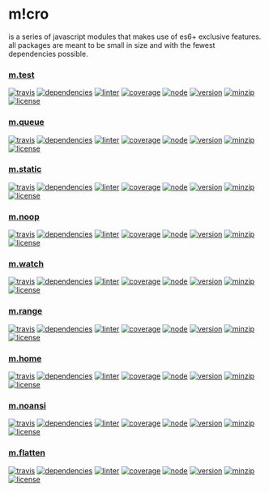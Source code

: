 m!cro
===
is a series of javascript modules that makes use of es6+ exclusive features. all packages are meant to be small in size and with the fewest dependencies possible.

### [m.test](https://github.com/ivoputzer/m.test#readme)
[![travis](https://img.shields.io/travis/ivoputzer/m.test.svg?style=flat-square)](https://travis-ci.org/ivoputzer/m.test)
[![dependencies](https://img.shields.io/badge/dependencies-none-blue.svg?style=flat-square&colorB=44CC11)](package.json)
[![linter](https://img.shields.io/badge/coding%20style-standard-brightgreen.svg?style=flat-square)](http://standardjs.com/)
[![coverage](https://img.shields.io/coveralls/ivoputzer/m.test.svg?style=flat-square)](https://coveralls.io/github/ivoputzer/m.test?branch=master)
[![node](https://img.shields.io/badge/node-6%2B-blue.svg?style=flat-square)](https://nodejs.org/docs/v6.0.0/api)
[![version](https://img.shields.io/npm/v/m.test.svg?style=flat-square&colorB=007EC6)](https://www.npmjs.com/package/m.test)
[![minzip](https://img.shields.io/bundlephobia/minzip/m.test.svg?style=flat-square)](https://www.npmjs.com/package/m.test)
[![license](https://img.shields.io/badge/license-MIT-blue.svg?style=flat-square&colorB=007EC6)](https://spdx.org/licenses/MIT)

### [m.queue](https://github.com/ivoputzer/m.queue#readme)
[![travis](https://img.shields.io/travis/ivoputzer/m.queue.svg?style=flat-square)](https://travis-ci.org/ivoputzer/m.queue)
[![dependencies](https://img.shields.io/badge/dependencies-none-blue.svg?style=flat-square&colorB=44CC11)](package.json)
[![linter](https://img.shields.io/badge/coding%20style-standard-brightgreen.svg?style=flat-square)](http://standardjs.com/)
[![coverage](https://img.shields.io/coveralls/ivoputzer/m.queue.svg?style=flat-square)](https://coveralls.io/github/ivoputzer/m.queue?branch=master)
[![node](https://img.shields.io/badge/node-6%2B-blue.svg?style=flat-square)](https://nodejs.org/docs/v6.0.0/api)
[![version](https://img.shields.io/npm/v/m.queue.svg?style=flat-square&colorB=007EC6)](https://www.npmjs.com/package/m.queue)
[![minzip](https://img.shields.io/bundlephobia/minzip/m.queue.svg?style=flat-square)](https://www.npmjs.com/package/m.queue)
[![license](https://img.shields.io/badge/license-MIT-blue.svg?style=flat-square&colorB=007EC6)](https://spdx.org/licenses/MIT)

### [m.static](https://github.com/ivoputzer/m.static#readme)
[![travis](https://img.shields.io/travis/ivoputzer/m.static.svg?style=flat-square)](https://travis-ci.org/ivoputzer/m.static)
[![dependencies](https://img.shields.io/badge/dependencies-none-blue.svg?style=flat-square&colorB=44CC11)](package.json)
[![linter](https://img.shields.io/badge/coding%20style-standard-brightgreen.svg?style=flat-square)](http://standardjs.com/)
[![coverage](https://img.shields.io/coveralls/ivoputzer/m.static.svg?style=flat-square)](https://coveralls.io/github/ivoputzer/m.static?branch=master)
[![node](https://img.shields.io/badge/node-6%2B-blue.svg?style=flat-square)](https://nodejs.org/docs/v6.0.0/api)
[![version](https://img.shields.io/npm/v/m.static.svg?style=flat-square&colorB=007EC6)](https://www.npmjs.com/package/m.static)
[![minzip](https://img.shields.io/bundlephobia/minzip/m.static.svg?style=flat-square)](https://www.npmjs.com/package/m.static)
[![license](https://img.shields.io/badge/license-MIT-blue.svg?style=flat-square&colorB=007EC6)](https://spdx.org/licenses/MIT)

### [m.noop](https://github.com/ivoputzer/m.noop#readme)
[![travis](https://img.shields.io/travis/ivoputzer/m.noop.svg?style=flat-square)](https://travis-ci.org/ivoputzer/m.noop)
[![dependencies](https://img.shields.io/badge/dependencies-none-blue.svg?style=flat-square&colorB=44CC11)](package.json)
[![linter](https://img.shields.io/badge/coding%20style-standard-brightgreen.svg?style=flat-square)](http://standardjs.com/)
[![coverage](https://img.shields.io/coveralls/ivoputzer/m.noop.svg?style=flat-square)](https://coveralls.io/github/ivoputzer/m.noop?branch=master)
[![node](https://img.shields.io/badge/node-6%2B-blue.svg?style=flat-square)](https://nodejs.org/docs/v6.0.0/api)
[![version](https://img.shields.io/npm/v/m.noop.svg?style=flat-square&colorB=007EC6)](https://www.npmjs.com/package/m.noop)
[![minzip](https://img.shields.io/bundlephobia/minzip/m.noop.svg?style=flat-square)](https://www.npmjs.com/package/m.noop)
[![license](https://img.shields.io/badge/license-MIT-blue.svg?style=flat-square&colorB=007EC6)](https://spdx.org/licenses/MIT)

### [m.watch](https://github.com/ivoputzer/m.watch#readme)
[![travis](https://img.shields.io/travis/ivoputzer/m.watch.svg?style=flat-square)](https://travis-ci.org/ivoputzer/m.watch)
[![dependencies](https://img.shields.io/badge/dependencies-none-blue.svg?style=flat-square&colorB=44CC11)](package.json)
[![linter](https://img.shields.io/badge/coding%20style-standard-brightgreen.svg?style=flat-square)](http://standardjs.com/)
[![coverage](https://img.shields.io/coveralls/ivoputzer/m.watch.svg?style=flat-square)](https://coveralls.io/github/ivoputzer/m.watch?branch=master)
[![node](https://img.shields.io/badge/node-6%2B-blue.svg?style=flat-square)](https://nodejs.org/docs/v6.0.0/api)
[![version](https://img.shields.io/npm/v/m.watch.svg?style=flat-square&colorB=007EC6)](https://www.npmjs.com/package/m.watch)
[![minzip](https://img.shields.io/bundlephobia/minzip/m.watch.svg?style=flat-square)](https://www.npmjs.com/package/m.watch)
[![license](https://img.shields.io/badge/license-MIT-blue.svg?style=flat-square&colorB=007EC6)](https://spdx.org/licenses/MIT)

### [m.range](https://github.com/ivoputzer/m.range#readme)
[![travis](https://img.shields.io/travis/ivoputzer/m.range.svg?style=flat-square)](https://travis-ci.org/ivoputzer/m.range)
[![dependencies](https://img.shields.io/badge/dependencies-none-blue.svg?style=flat-square&colorB=44CC11)](package.json)
[![linter](https://img.shields.io/badge/coding%20style-standard-brightgreen.svg?style=flat-square)](http://standardjs.com/)
[![coverage](https://img.shields.io/coveralls/ivoputzer/m.range.svg?style=flat-square)](https://coveralls.io/github/ivoputzer/m.range?branch=master)
[![node](https://img.shields.io/badge/node-6%2B-blue.svg?style=flat-square)](https://nodejs.org/docs/v6.0.0/api)
[![version](https://img.shields.io/npm/v/m.range.svg?style=flat-square&colorB=007EC6)](https://www.npmjs.com/package/m.range)
[![minzip](https://img.shields.io/bundlephobia/minzip/m.range.svg?style=flat-square)](https://www.npmjs.com/package/m.range)
[![license](https://img.shields.io/badge/license-MIT-blue.svg?style=flat-square&colorB=007EC6)](https://spdx.org/licenses/MIT)

### [m.home](https://github.com/ivoputzer/m.home#readme)
[![travis](https://img.shields.io/travis/ivoputzer/m.home.svg?style=flat-square)](https://travis-ci.org/ivoputzer/m.home)
[![dependencies](https://img.shields.io/badge/dependencies-none-blue.svg?style=flat-square&colorB=44CC11)](package.json)
[![linter](https://img.shields.io/badge/coding%20style-standard-brightgreen.svg?style=flat-square)](http://standardjs.com/)
[![coverage](https://img.shields.io/coveralls/ivoputzer/m.home.svg?style=flat-square)](https://coveralls.io/github/ivoputzer/m.home?branch=master)
[![node](https://img.shields.io/badge/node-6%2B-blue.svg?style=flat-square)](https://nodejs.org/docs/v6.0.0/api)
[![version](https://img.shields.io/npm/v/m.home.svg?style=flat-square&colorB=007EC6)](https://www.npmjs.com/package/m.home)
[![minzip](https://img.shields.io/bundlephobia/minzip/m.home.svg?style=flat-square)](https://www.npmjs.com/package/m.home)
[![license](https://img.shields.io/badge/license-MIT-blue.svg?style=flat-square&colorB=007EC6)](https://spdx.org/licenses/MIT)

### [m.noansi](https://github.com/ivoputzer/m.noansi#readme)
[![travis](https://img.shields.io/travis/ivoputzer/m.noansi.svg?style=flat-square)](https://travis-ci.org/ivoputzer/m.noansi)
[![dependencies](https://img.shields.io/badge/dependencies-none-blue.svg?style=flat-square&colorB=44CC11)](package.json)
[![linter](https://img.shields.io/badge/coding%20style-standard-brightgreen.svg?style=flat-square)](http://standardjs.com/)
[![coverage](https://img.shields.io/coveralls/ivoputzer/m.noansi.svg?style=flat-square)](https://coveralls.io/github/ivoputzer/m.noansi?branch=master)
[![node](https://img.shields.io/badge/node-6%2B-blue.svg?style=flat-square)](https://nodejs.org/docs/v6.0.0/api)
[![version](https://img.shields.io/npm/v/m.noansi.svg?style=flat-square&colorB=007EC6)](https://www.npmjs.com/package/m.noansi)
[![minzip](https://img.shields.io/bundlephobia/minzip/m.noansi.svg?style=flat-square)](https://www.npmjs.com/package/m.noansi)
[![license](https://img.shields.io/badge/license-MIT-blue.svg?style=flat-square&colorB=007EC6)](https://spdx.org/licenses/MIT)

### [m.flatten](https://github.com/ivoputzer/m.noansi#readme)
[![travis](https://img.shields.io/travis/ivoputzer/m.flatten.svg?style=flat-square)](https://travis-ci.org/ivoputzer/m.flatten)
[![dependencies](https://img.shields.io/badge/dependencies-none-blue.svg?style=flat-square&colorB=44CC11)](package.json)
[![linter](https://img.shields.io/badge/coding%20style-standard-brightgreen.svg?style=flat-square)](http://standardjs.com/)
[![coverage](https://img.shields.io/coveralls/ivoputzer/m.flatten.svg?style=flat-square)](https://coveralls.io/github/ivoputzer/m.flatten?branch=master)
[![node](https://img.shields.io/badge/node-6%2B-blue.svg?style=flat-square)](https://nodejs.org/docs/v6.0.0/api)
[![version](https://img.shields.io/npm/v/m.flatten.svg?style=flat-square&colorB=007EC6)](https://www.npmjs.com/package/m.flatten)
[![minzip](https://img.shields.io/bundlephobia/minzip/m.flatten.svg?style=flat-square)](https://www.npmjs.com/package/m.flatten)
[![license](https://img.shields.io/badge/license-MIT-blue.svg?style=flat-square&colorB=007EC6)](https://spdx.org/licenses/MIT)
